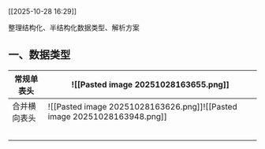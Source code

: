 
[[2025-10-28 16:29]]


整理结构化、半结构化数据类型、解析方案

## 一、数据类型


| 常规单表头  | ![[Pasted image 20251028163655.png]]                                     |
| ------ | ------------------------------------------------------------------------ |
| 合并横向表头 | ![[Pasted image 20251028163626.png]]![[Pasted image 20251028163948.png]] |
|        |                                                                          |
|        |                                                                          |
|        |                                                                          |
|        |                                                                          |
|        |                                                                          |
